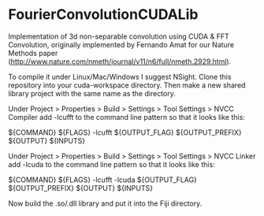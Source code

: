 FourierConvolutionCUDALib
=========================

Implementation of 3d non-separable convolution using CUDA &amp; FFT Convolution, originally implemented by Fernando Amat for our Nature Methods paper (http://www.nature.com/nmeth/journal/v11/n6/full/nmeth.2929.html).

To compile it under Linux/Mac/Windows I suggest NSight. Clone this repository into your cuda-workspace directory. Then make a new shared library project with the same name as the directory.

Under Project > Properties > Build > Settings > Tool Settings > NVCC Compiler add -lcufft to the command line pattern so that it looks like this:

${COMMAND} ${FLAGS} -lcufft ${OUTPUT_FLAG} ${OUTPUT_PREFIX} ${OUTPUT} ${INPUTS}

Under Project > Properties > Build > Settings > Tool Settings > NVCC Linker add -lcuda to the command line pattern so that it looks like this:

${COMMAND} ${FLAGS} -lcufft -lcuda ${OUTPUT_FLAG} ${OUTPUT_PREFIX} ${OUTPUT} ${INPUTS}


Now build the .so/.dll library and put it into the Fiji directory.
